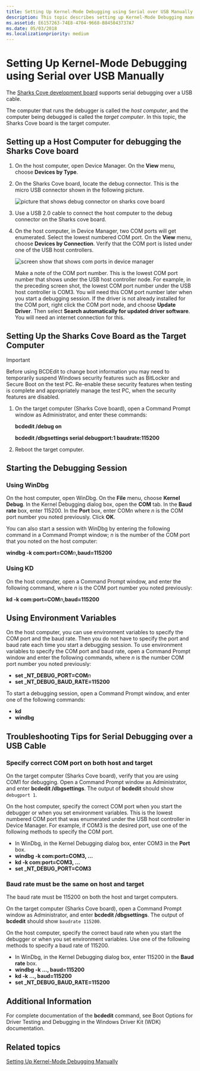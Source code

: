 ```yaml
---
title: Setting Up Kernel-Mode Debugging using Serial over USB Manually for a Sharks cove development board
description: This topic describes setting up Kernel-Mode Debugging manually for a Sharks cove development board.
ms.assetid: E6157263-74E8-4704-9668-B845043737A7
ms.date: 05/03/2018
ms.localizationpriority: medium
---
```


# <span id="debugger.setting_up_kernel-mode_debugging_using_serial_over_usb_manually_"></span>Setting Up Kernel-Mode Debugging using Serial over USB Manually


The [Sharks Cove development board](https://go.microsoft.com/fwlink/p?linkid=403168) supports serial debugging over a USB cable.

The computer that runs the debugger is called the *host computer*, and the computer being debugged is called the *target computer*. In this topic, the Sharks Cove board is the target computer.

## <span id="Setting_up_a_Host_Computer_for_debugging_the_Sharks_Cove_board"></span><span id="setting_up_a_host_computer_for_debugging_the_sharks_cove_board"></span><span id="SETTING_UP_A_HOST_COMPUTER_FOR_DEBUGGING_THE_SHARKS_COVE_BOARD"></span>Setting up a Host Computer for debugging the Sharks Cove board


1.  On the host computer, open Device Manager. On the **View** menu, choose **Devices by Type**.

2.  On the Sharks Cove board, locate the debug connector. This is the micro USB connector shown in the following picture.

    ![picture that shows debug connector on sharks cove board](images/sharkscovedebugconnector.png)

3.  Use a USB 2.0 cable to connect the host computer to the debug connector on the Sharks cove board.

4.  On the host computer, in Device Manager, two COM ports will get enumerated. Select the lowest numbered COM port. On the **View** menu, choose **Devices by Connection**. Verify that the COM port is listed under one of the USB host controllers.

    ![screen show that shows com ports in device manager](images/serialoverusb01.png)

    Make a note of the COM port number. This is the lowest COM port number that shows under the USB host controller node. For example, in the preceding screen shot, the lowest COM port number under the USB host controller is COM3. You will need this COM port number later when you start a debugging session. If the driver is not already installed for the COM port, right click the COM port node, and choose **Update Driver**. Then select **Search automatically for updated driver software**. You will need an internet connection for this.

## <span id="Setting_Up_the_Sharks_Cove_Board_as_the_Target_Computer"></span><span id="setting_up_the_sharks_cove_board_as_the_target_computer"></span><span id="SETTING_UP_THE_SHARKS_COVE_BOARD_AS_THE_TARGET_COMPUTER"></span>Setting Up the Sharks Cove Board as the Target Computer

> [!IMPORTANT]
> Before using BCDEdit to change boot information you may need to temporarily suspend Windows security features such as BitLocker and Secure Boot on the test PC.
> Re-enable these security features when testing is complete and appropriately manage the test PC, when the security features are disabled.

1.  On the target computer (Sharks Cove board), open a Command Prompt window as Administrator, and enter these commands:

    **bcdedit /debug on**

    **bcdedit /dbgsettings serial debugport:1 baudrate:115200**

2.  Reboot the target computer.

## <span id="Starting_the_Debugging_Session"></span><span id="starting_the_debugging_session"></span><span id="STARTING_THE_DEBUGGING_SESSION"></span>Starting the Debugging Session


### <span id="Using_WinDbg"></span><span id="using_windbg"></span><span id="USING_WINDBG"></span>Using WinDbg

On the host computer, open WinDbg. On the **File** menu, choose **Kernel Debug**. In the Kernel Debugging dialog box, open the **COM** tab. In the **Baud rate** box, enter 115200. In the **Port** box, enter COM*n* where *n* is the COM port number you noted previously. Click **OK**.

You can also start a session with WinDbg by entering the following command in a Command Prompt window; *n* is the number of the COM port that you noted on the host computer:

**windbg -k com:port=COM**<em>n</em>**,baud=115200**

### <span id="Using_KD"></span><span id="using_kd"></span><span id="USING_KD"></span>Using KD

On the host computer, open a Command Prompt window, and enter the following command, where *n* is the COM port number you noted previously:

**kd -k com:port=COM**<em>n</em>**,baud=115200**

## <span id="Using_Environment_Variables"></span><span id="using_environment_variables"></span><span id="USING_ENVIRONMENT_VARIABLES"></span>Using Environment Variables


On the host computer, you can use environment variables to specify the COM port and the baud rate. Then you do not have to specify the port and baud rate each time you start a debugging session. To use environment variables to specify the COM port and baud rate, open a Command Prompt window and enter the following commands, where *n* is the number COM port number you noted previously:

-   **set \_NT\_DEBUG\_PORT=COM***n*
-   **set \_NT\_DEBUG\_BAUD\_RATE=115200**

To start a debugging session, open a Command Prompt window, and enter one of the following commands:

-   **kd**
-   **windbg**

## <span id="Troubleshooting_Tips_for_Serial_Debugging_over_a_USB_Cable"></span><span id="troubleshooting_tips_for_serial_debugging_over_a_usb_cable"></span><span id="TROUBLESHOOTING_TIPS_FOR_SERIAL_DEBUGGING_OVER_A_USB_CABLE"></span>Troubleshooting Tips for Serial Debugging over a USB Cable


### <span id="Specify_correct_COM_port_on_both_host_and_target"></span><span id="specify_correct_com_port_on_both_host_and_target"></span><span id="SPECIFY_CORRECT_COM_PORT_ON_BOTH_HOST_AND_TARGET"></span>Specify correct COM port on both host and target

On the target computer (Sharks Cove board), verify that you are using COM1 for debugging. Open a Command Prompt window as Administrator, and enter **bcdedit /dbgsettings**. The output of **bcdedit** should show `debugport 1`.

On the host computer, specify the correct COM port when you start the debugger or when you set environment variables. This is the lowest numbered COM port that was enumerated under the USB host controller in Device Manager. For example, if COM3 is the desired port, use one of the following methods to specify the COM port.

-   In WinDbg, in the Kernel Debugging dialog box, enter COM3 in the **Port** box.
-   **windbg -k com:port=COM3, ...**
-   **kd -k com:port=COM3, ...**
-   **set \_NT\_DEBUG\_PORT=COM3**

### <span id="Baud_rate_must_be_the_same_on_host_and_target"></span><span id="baud_rate_must_be_the_same_on_host_and_target"></span><span id="BAUD_RATE_MUST_BE_THE_SAME_ON_HOST_AND_TARGET"></span>Baud rate must be the same on host and target

The baud rate must be 115200 on both the host and target computers.

On the target computer (Sharks Cove board), open a Command Prompt window as Administrator, and enter **bcdedit /dbgsettings**. The output of **bcdedit** should show `baudrate 115200`.

On the host computer, specify the correct baud rate when you start the debugger or when you set environment variables. Use one of the following methods to specify a baud rate of 115200.

-   In WinDbg, in the Kernel Debugging dialog box, enter 115200 in the **Baud rate** box.
-   **windbg -k ..., baud=115200**
-   **kd -k ..., baud=115200**
-   **set \_NT\_DEBUG\_BAUD\_RATE=115200**

## <span id="Additional_Information"></span><span id="additional_information"></span><span id="ADDITIONAL_INFORMATION"></span>Additional Information


For complete documentation of the **bcdedit** command, see Boot Options for Driver Testing and Debugging in the Windows Driver Kit (WDK) documentation.

## <span id="related_topics"></span>Related topics


[Setting Up Kernel-Mode Debugging Manually](setting-up-kernel-mode-debugging-in-windbg--cdb--or-ntsd.md)

 

 






